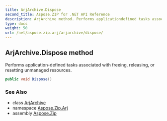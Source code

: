 ```yaml
---
title: ArjArchive.Dispose
second_title: Aspose.ZIP for .NET API Reference
description: ArjArchive method. Performs applicationdefined tasks associated with freeing releasing or resetting unmanaged resources
type: docs
weight: 50
url: /net/aspose.zip.arj/arjarchive/dispose/
---
```

## ArjArchive.Dispose method

Performs application-defined tasks associated with freeing, releasing, or resetting unmanaged resources.

```csharp
public void Dispose()
```

### See Also

* class [ArjArchive](../)
* namespace [Aspose.Zip.Arj](../../arjarchive/)
* assembly [Aspose.Zip](../../../)


